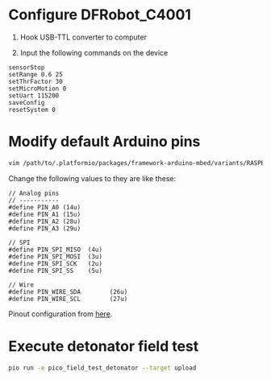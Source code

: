 # Configure DFRobot_C4001

1. Hook USB-TTL converter to computer

2. Input the following commands on the device

```text
sensorStop
setRange 0.6 25
setThrFactor 30
setMicroMotion 0
setUart 115200
saveConfig
resetSystem 0
```

# Modify default Arduino pins

```bash
vim /path/to/.platformio/packages/framework-arduino-mbed/variants/RASPBERRY_PI_PICO/pins_arduino.h
```

Change the following values to they are like these:

```text
// Analog pins
// -----------
#define PIN_A0 (14u)
#define PIN_A1 (15u)
#define PIN_A2 (28u)
#define PIN_A3 (29u)

// SPI
#define PIN_SPI_MISO  (4u)
#define PIN_SPI_MOSI  (3u)
#define PIN_SPI_SCK   (2u)
#define PIN_SPI_SS    (5u)

// Wire
#define PIN_WIRE_SDA        (26u)
#define PIN_WIRE_SCL        (27u)
```

Pinout configuration from [here](https://github.com/earlephilhower/arduino-pico/blob/master/variants/waveshare_rp2040_zero/pins_arduino.h).

# Execute detonator field test

```bash
pio run -e pico_field_test_detonator --target upload
```